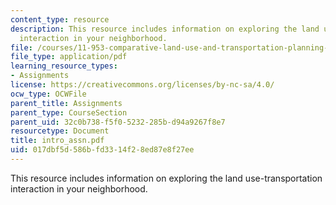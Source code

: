 ```yaml
---
content_type: resource
description: This resource includes information on exploring the land use-transportation
  interaction in your neighborhood.
file: /courses/11-953-comparative-land-use-and-transportation-planning-spring-2006/017dbf5d586bfd3314f28ed87e8f27ee_intro_assn.pdf
file_type: application/pdf
learning_resource_types:
- Assignments
license: https://creativecommons.org/licenses/by-nc-sa/4.0/
ocw_type: OCWFile
parent_title: Assignments
parent_type: CourseSection
parent_uid: 32c0b738-f5f0-5232-285b-d94a9267f8e7
resourcetype: Document
title: intro_assn.pdf
uid: 017dbf5d-586b-fd33-14f2-8ed87e8f27ee
---
```

This resource includes information on exploring the land use-transportation interaction in your neighborhood.